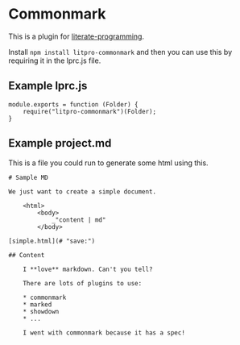# Commonmark

This is a plugin for [literate-programming](https://github.com/jostylr/literate-programming). 

Install `npm install litpro-commonmark` and then you can use this by requiring it in the lprc.js file.


## Example lprc.js

    module.exports = function (Folder) {
        require("litpro-commonmark")(Folder);
    }

## Example project.md

This is a file you could run to generate some html using this. 

    # Sample MD
    
    We just want to create a simple document. 
    
        <html>
            <body>
                _"content | md"
            </body>
    
    [simple.html](# "save:")
    
    ## Content
    
        I **love** markdown. Can't you tell?
    
        There are lots of plugins to use:
    
        * commonmark
        * marked
        * showdown
        * ...
    
        I went with commonmark because it has a spec!
